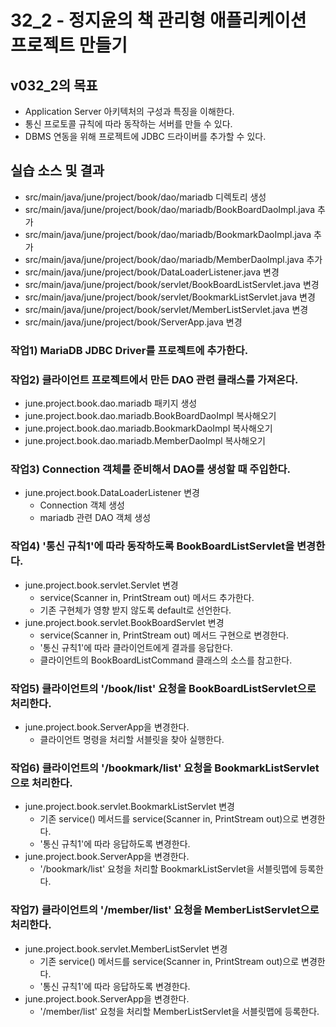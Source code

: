 # 32_2 - 정지윤의 책 관리형 애플리케이션 프로젝트 만들기

## v032_2의 목표

- Application Server 아키텍처의 구성과 특징을 이해한다.
- 통신 프로토콜 규칙에 따라 동작하는 서버를 만들 수 있다.
- DBMS 연동을 위해 프로젝트에 JDBC 드라이버를 추가할 수 있다.

## 실습 소스 및 결과

- src/main/java/june/project/book/dao/mariadb 디렉토리 생성
- src/main/java/june/project/book/dao/mariadb/BookBoardDaoImpl.java 추가
- src/main/java/june/project/book/dao/mariadb/BookmarkDaoImpl.java 추가
- src/main/java/june/project/book/dao/mariadb/MemberDaoImpl.java 추가
- src/main/java/june/project/book/DataLoaderListener.java 변경
- src/main/java/june/project/book/servlet/BookBoardListServlet.java 변경
- src/main/java/june/project/book/servlet/BookmarkListServlet.java 변경
- src/main/java/june/project/book/servlet/MemberListServlet.java 변경
- src/main/java/june/project/book/ServerApp.java 변경

### 작업1) MariaDB JDBC Driver를 프로젝트에 추가한다.

### 작업2) 클라이언트 프로젝트에서 만든 DAO 관련 클래스를 가져온다.

- june.project.book.dao.mariadb 패키지 생성
- june.project.book.dao.mariadb.BookBoardDaoImpl 복사해오기
- june.project.book.dao.mariadb.BookmarkDaoImpl 복사해오기
- june.project.book.dao.mariadb.MemberDaoImpl 복사해오기

### 작업3) Connection 객체를 준비해서 DAO를 생성할 때 주입한다.

- june.project.book.DataLoaderListener 변경
  - Connection 객체 생성
  - mariadb 관련 DAO 객체 생성

### 작업4) '통신 규칙1'에 따라 동작하도록 BookBoardListServlet을 변경한다.

- june.project.book.servlet.Servlet 변경
  - service(Scanner in, PrintStream out) 메서드 추가한다.
  - 기존 구현체가 영향 받지 않도록 default로 선언한다.
- june.project.book.servlet.BookBoardServlet 변경
  - service(Scanner in, PrintStream out) 메서드 구현으로 변경한다.
  - '통신 규칙1'에 따라 클라이언트에게 결과를 응답한다.
  - 클라이언트의 BookBoardListCommand 클래스의 소스를 참고한다.
  
### 작업5) 클라이언트의 '/book/list' 요청을 BookBoardListServlet으로 처리한다.

- june.project.book.ServerApp을 변경한다.
  - 클라이언트 명령을 처리할 서블릿을 찾아 실행한다.
  
### 작업6) 클라이언트의 '/bookmark/list' 요청을 BookmarkListServlet으로 처리한다.

- june.project.book.servlet.BookmarkListServlet 변경
  - 기존 service() 메서드를 service(Scanner in, PrintStream out)으로 변경한다.
  - '통신 규칙1'에 따라 응답하도록 변경한다.
- june.project.book.ServerApp을 변경한다.
  - '/bookmark/list' 요청을 처리할 BookmarkListServlet을 서블릿맵에 등록한다.
  
### 작업7) 클라이언트의 '/member/list' 요청을 MemberListServlet으로 처리한다.

- june.project.book.servlet.MemberListServlet 변경
  - 기존 service() 메서드를 service(Scanner in, PrintStream out)으로 변경한다.
  - '통신 규칙1'에 따라 응답하도록 변경한다.
- june.project.book.ServerApp을 변경한다.
  - '/member/list' 요청을 처리할 MemberListServlet을 서블릿맵에 등록한다.
  



